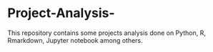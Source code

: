 # Project-Analysis-
This repository contains some projects analysis done on Python, R, Rmarkdown, Jupyter notebook among others.
